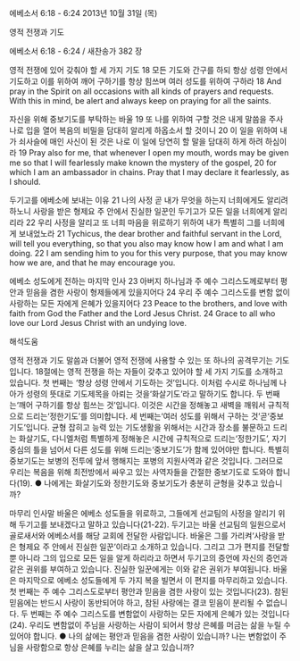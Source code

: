 에베소서 6:18 - 6:24 
2013년 10월 31일 (목)

영적 전쟁과 기도



에베소서 6:18 - 6:24 / 새찬송가 382 장


영적 전쟁에 있어 갖춰야 할 세 가지 기도
18 모든 기도와 간구를 하되 항상 성령 안에서 기도하고 이를 위하여 깨어 구하기를 항상 힘쓰며 여러 성도를 위하여 구하라
18 And pray in the Spirit on all occasions with all kinds of prayers and requests. With this in mind, be alert and always keep on praying for all the saints.

자신을 위해 중보기도를 부탁하는 바울
19 또 나를 위하여 구할 것은 내게 말씀을 주사 나로 입을 열어 복음의 비밀을 담대히 알리게 하옵소서 할 것이니 20 이 일을 위하여 내가 쇠사슬에 매인 사신이 된 것은 나로 이 일에 당연히 할 말을 담대히 하게 하려 하심이라
19 Pray also for me, that whenever I open my mouth, words may be given me so that I will fearlessly make known the mystery of the gospel, 20 for which I am an ambassador in chains. Pray that I may declare it fearlessly, as I should.

두기고를 에베소에 보내는 이유
21 나의 사정 곧 내가 무엇을 하는지 너희에게도 알리려 하노니 사랑을 받은 형제요 주 안에서 진실한 일꾼인 두기고가 모든 일을 너희에게 알리리라 22 우리 사정을 알리고 또 너희 마음을 위로하기 위하여 내가 특별히 그를 너희에게 보내었노라
21 Tychicus, the dear brother and faithful servant in the Lord, will tell you everything, so that you also may know how I am and what I am doing. 22 I am sending him to you for this very purpose, that you may know how we are, and that he may encourage you.

에베소 성도에게 전하는 마지막 인사
23 아버지 하나님과 주 예수 그리스도께로부터 평안과 믿음을 겸한 사랑이 형제들에게 있을지어다 24 우리 주 예수 그리스도를 변함 없이 사랑하는 모든 자에게 은혜가 있을지어다
23 Peace to the brothers, and love with faith from God the Father and the Lord Jesus Christ. 24 Grace to all who love our Lord Jesus Christ with an undying love.

해석도움





영적 전쟁과 기도
말씀과 더불어 영적 전쟁에 사용할 수 있는 또 하나의 공격무기는 기도입니다. 18절에는 영적 전쟁을 하는 자들이 갖추고 있어야 할 세 가지 기도를 소개하고 있습니다. 첫 번째는 ‘항상 성령 안에서 기도하는 것’입니다. 이처럼 수시로 하나님께 나아가 성령의 뜻대로 기도제목을 아뢰는 것을‘화살기도’라고 말하기도 합니다. 두 번째는‘깨어 구하기를 항상 힘쓰는 것’입니다. 이것은 시간을 정해놓고 새벽을 깨워서 규칙적으로 드리는‘정한기도’를 의미합니다. 세 번째는‘여러 성도를 위해서 구하는 것’곧‘중보기도’입니다. 균형 잡히고 능력 있는 기도생활을 위해서는 시간과 장소를 불문하고 드리는 화살기도, 다니엘처럼 특별하게 정해놓은 시간에 규칙적으로 드리는‘정한기도’, 자기중심의 틀을 넘어서 다른 성도를 위해 드리는‘중보기도’가 함께 있어야만 합니다. 특별히 중보기도는 보병의 전투에 앞서 행해지는 포병의 지원사역과 같은 것입니다. 그러므로 우리는 복음을 위해 최전방에서 싸우고 있는 사역자들을 간절한 중보기도로 도와야 합니다(19).
● 나에게는 화살기도와 정한기도와 중보기도가 충분히 균형을 갖추고 있습니까?

마무리 인사말
바울은 에베소 성도들을 위로하고, 그들에게 선교팀의 사정을 알리기 위해 두기고를 보내겠다고 말하고 있습니다(21-22). 두기고는 바울 선교팀의 일원으로서 골로새서와 에베소서를 해당 교회에 전달한 사람입니다. 바울은 그를 가리켜‘사랑을 받은 형제요 주 안에서 진실한 일꾼’이라고 소개하고 있습니다. 그리고 그가 편지를 전달할 뿐 아니라 그의 입으로 모든 일을 알게 하리라고 하면서 두기고의 증언에 자신의 증언과 같은 권위를 부여하고 있습니다. 진실한 일꾼에게는 이와 같은 권위가 부여됩니다. 바울은 마지막으로 에베소 성도들에게 두 가지 복을 빌면서 이 편지를 마무리하고 있습니다. 첫 번째는 주 예수 그리스도로부터 평안과 믿음을 겸한 사랑이 있는 것입니다(23). 참된 믿음에는 반드시 사랑이 동반되어야 하고, 참된 사랑에는 결코 믿음이 분리될 수 없습니다. 두 번째는 주 예수 그리스도를 변함없이 사랑하는 모든 자에게 은혜가 있는 것입니다(24). 우리도 변함없이 주님을 사랑하는 사람이 되어서 항상 은혜를 머금는 삶을 누릴 수 있어야 합니다.
● 나의 삶에는 평안과 믿음을 겸한 사랑이 있습니까? 나는 변함없이 주님을 사랑함으로 항상 은혜를 누리는 삶을 살고 있습니까?
